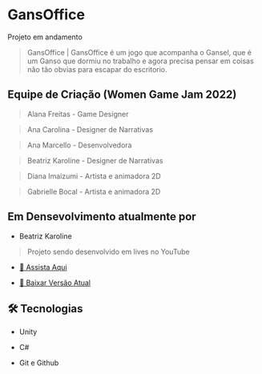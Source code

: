 # GansOffice

Projeto em andamento

> GansOffice |
GansOffice é um jogo que acompanha o Gansel, que é um Ganso que dormiu no trabalho e agora precisa pensar em coisas não tão obvias para escapar do escritorio.

## Equipe de Criação (Women Game Jam 2022)

> Alana Freitas - Game Designer 

> Ana Carolina - Designer de Narrativas

> Ana Marcello - Desenvolvedora

> Beatriz Karoline - Designer de Narrativas 

> Diana Imaizumi - Artista e animadora 2D

> Gabrielle Bocal - Artista e animadora 2D

## Em Densevolvimento atualmente por

- Beatriz Karoline

> Projeto sendo desenvolvido em lives no YouTube

- [🔗 Assista Aqui](https://youtube.com/playlist?list=PL1ldPEBU1lB_gMV2i_xQnkE9h1vJhogAa)

- [🔗 Baixar Versão Atual](https://soubeatrizkaroline.itch.io/gansoffice)

## 🛠 Tecnologias

- Unity

- C#

- Git e Github
